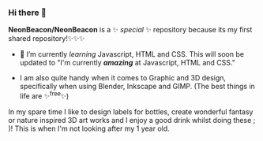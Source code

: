 ### Hi there 👋

**NeonBeacon/NeonBeacon** is a ✨ _special_ ✨ repository because its my first shared repository!✨✨✨

- 🌱 I’m currently _learning_ Javascript, HTML and CSS. This will soon be updated to "I'm currently **_amazing_** at Javascript, HTML and CSS."

- I am also quite handy when it comes to Graphic and 3D design, specifically when using Blender, Inkscape and GIMP. (The best things in life are ✨<sup>free</sup>✨)

In my spare time I like to design labels for bottles, create wonderful fantasy or nature inspired 3D art works and I enjoy a good drink whilst doing these ; )! This is when I'm not looking after my 1 year old.




